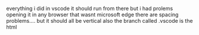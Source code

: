 everything i did in vscode it should run from there but i had prolems opening it in any browser that wasnt microsoft edge
there are spacing problems.... but it should all be vertical
also the branch called .vscode is the html
